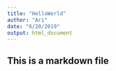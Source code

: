 ```yaml
---
title: "HelloWorld"
author: "Ari"
date: "6/20/2019"
output: html_document
---
```

## This is a markdown file
